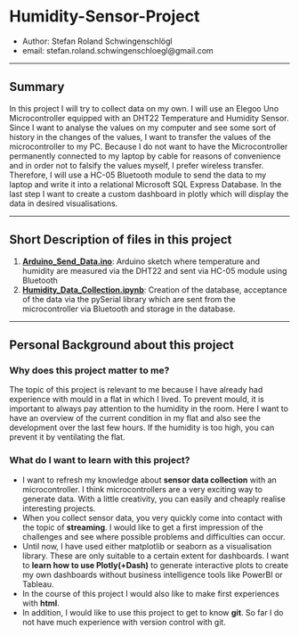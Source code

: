 <h1> Humidity-Sensor-Project </h1>
<ul>
  <li> Author: Stefan Roland Schwingenschlögl
  <li> email: stefan.roland.schwingenschloegl@gmail.com
</ul>
<hr>

<h2>Summary</h2>
<p>In this project I will try to collect data on my own. I will use an Elegoo Uno Microcontroller equipped with an DHT22 Temperature and Humidity Sensor. Since I want to analyse the values on my computer and see some sort of history in the changes of the values, I want to transfer the values of the microcontroller to my PC. Because I do not want to have the Microcontroller permanently connected to my laptop by cable for reasons of convenience and in order not to falsify the values myself, I prefer wireless transfer. Therefore, I will use a HC-05 Bluetooth module to send the data to my laptop and write it into a relational Microsoft SQL Express Database. In the last step I want to create a custom dashboard in plotly which will display the data in desired visualisations.</p>

<hr>

<h2>Short Description of files in this project</h2>
<p>
  <ol>
    <li> <a href = "https://github.com/stefan-schwingenschloegl/Humidity-Sensor-Project/blob/main/Arduino_Send_Data/Arduino_Send_Data.ino" target="_blank"><strong>Arduino_Send_Data.ino</strong></a>: Arduino sketch where temperature and humidity are measured via the DHT22 and sent via HC-05 module using Bluetooth
    <li> <a href = "https://github.com/stefan-schwingenschloegl/Humidity-Sensor-Project/blob/main/Humidity_Data_Collection.ipynb" target="_blank"><strong>Humidity_Data_Collection.ipynb</strong></a>: Creation of the database, acceptance of the data via the pySerial library which are sent from the microcontroller via Bluetooth and storage in the database.
  </ol>  
</P>

<hr>
<h2>Personal Background about this project</h2>
<h3>Why does this project matter to me?</h3>
<p>The topic of this project is relevant to me because I have already had experience with mould in a flat in which I lived. To prevent mould, it is important to always pay attention to the humidity in the room. Here I want to have an overview of the current condition in my flat and also see the development over the last few hours. If the humidity is too high, you can prevent it by ventilating the flat.</p>

<h3>What do I want to learn with this project?</h3>
<p><ul>
  <li> I want to refresh my knowledge about <strong>sensor data collection</strong> with an microcontroller. I think microcontrollers are a very exciting way to generate data. With a little creativity, you can easily and cheaply realise interesting projects.
  <li> When you collect sensor data, you very quickly come into contact with the topic of <strong>streaming</strong>. I would like to get a first impression of the challenges and see where possible problems and difficulties can occur.
  <li> Until now, I have used either matplotlib or seaborn as a visualisation library. These are only suitable to a certain extent for dashboards. I want to <strong>learn how to use Plotly(+Dash)</strong> to generate interactive plots to create my own dashboards without business intelligence tools like PowerBI or Tableau.
  <li> In the course of this project I would also like to make first experiences with <strong>html</strong>.
  <li> In addition, I would like to use this project to get to know <strong>git</strong>. So far I do not have much experience with version control with git.
</ul></p>

